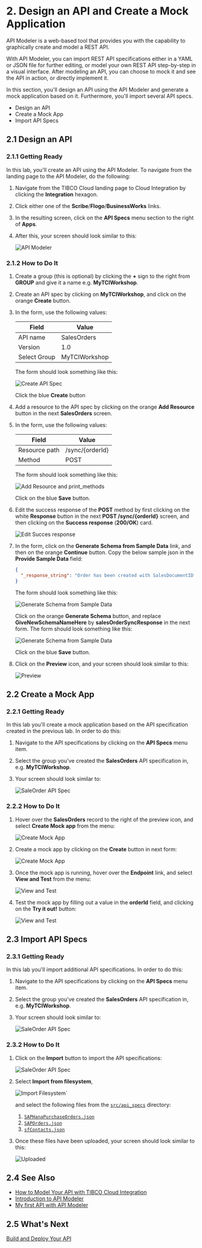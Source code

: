 # 2. Design an API and Create a Mock Application #

API Modeler is a web-based tool that provides you with the capability to graphically create and model a REST API.

With API Modeler, you can import REST API specifications either in a YAML or JSON file for further editing, or model your own REST API step-by-step in a visual interface. After modeling an API, you can choose to mock it and see the API in action, or directly implement it.

In this section, you'll design an API using the API Modeler and generate a mock application based on it.
Furthermore, you'll import several API specs.

* Design an API
* Create a Mock App
* Import API Specs

## 2.1 Design an API ##

### 2.1.1 Getting Ready ###

In this lab, you'll create an API using the API Modeler. To navigate from the landing page to the API Modeler, do the following:

1. Navigate from the TIBCO Cloud landing page to Cloud Integration by clicking the **Integration** hexagon.
2. Click either one of the **Scribe**/**Flogo**/**BusinessWorks** links.
3. In the resulting screen, click on the **API Specs** menu section to the right of **Apps**.
4. After this, your screen should look similar to this:

    ![API Modeler](images/api_modeler_000.jpg)

### 2.1.2 How to Do It ###

1. Create a group (this is optional) by clicking the **+** sign to the right from **GROUP** and give it a name e.g. **MyTCIWorkshop**.
2. Create an API spec by clicking on **MyTCIWorkshop**, and click on the orange **Create** button.
3. In the form, use the following values:

    | Field        | Value         |
    | ------------ | ------------- |
    | API name     | SalesOrders   |
    | Version      | 1.0           |
    | Select Group | MyTCIWorkshop |

    The form should look something like this:

    ![Create API Spec](images/create_api_spec.jpg)

    Click the blue **Create** button

4. Add a resource to the API spec by clicking on the orange **Add Resource** button in the next **SalesOrders** screen.
5. In the form, use the following values:

    | Field         | Value           |
    | ------------- | --------------- |
    | Resource path | /sync/{orderId} |
    | Method        | POST            |

    The form should look something like this:

    ![Add Resource and print_methods](images/add_resource_and_methods.jpg)

    Click on the blue **Save** button.
6. Edit the success response of the **POST** method by first clicking on the white **Response** button in the next **POST /sync/{orderId}** screen, and then clicking on the **Success response** (**200/OK**) card.

    ![Edit Succes response](images/edit_response_succes.jpg)

7. In the form, click on the **Generate Schema from Sample Data** link, and then on the orange **Continue** button. Copy the below sample json in the **Provide Sample Data** field:

    ```json
    {
      "_response_string": "Order has been created with SalesDocumentID 00000013572"
    }
    ```

    The form should look something like this:

    ![Generate Schema from Sample Data](images/edit_response.jpg)

    Click on the orange **Generate Schema** button, and replace **GiveNewSchemaNameHere** by **salesOrderSyncResponse** in the next form. The form should look something like this:

    ![Generate Schema from Sample Data](images/edit_response_001.jpg)

    Click on the blue **Save** button.
8. Click on the **Preview** icon, and your screen should look similar to this:

    ![Preview](images/api_preview.jpg)

## 2.2 Create a Mock App ##

### 2.2.1 Getting Ready ###

In this lab you'll create a mock application based on the API specification created in the previous lab. In order to do this:

1. Navigate to the API specifications by clicking on the **API Specs** menu item.
2. Select the group you've created the **SalesOrders** API specification in, e.g. **MyTCIWorkshop**.
3. Your screen should look similar to:

    ![SaleOrder API Spec](images/sales_order_api_spec.jpg)

### 2.2.2 How to Do It ###

1. Hover over the **SalesOrders** record to the right of the preview icon, and select **Create Mock app** from the menu:

    ![Create Mock App](images/create_mock_app.jpg)
2. Create a mock app by clicking on the **Create** button in next form:

    ![Create Mock App](images/create_mock_app_001.jpg)
3. Once the mock app is running, hover over the **Endpoint** link, and select **View and Test** from the menu:

    ![View and Test](images/view_test.jpg)
4. Test the mock app by filling out a value in the **orderId** field, and clicking on the **Try it out!** button:

    ![View and Test](images/view_test_001.jpg)

## 2.3 Import API Specs ##

### 2.3.1 Getting Ready ###

In this lab you'll import additional API specifications. In order to do this:

1. Navigate to the API specifications by clicking on the **API Specs** menu item.
2. Select the group you've created the **SalesOrders** API specification in, e.g. **MyTCIWorkshop**.
3. Your screen should look similar to:

    ![SaleOrder API Spec](images/sales_order_api_spec.jpg)

### 2.3.2 How to Do It ###

1. Click on the **Import** button to import the API specifications:

    ![SaleOrder API Spec](images/sales_order_api_spec_import.jpg)
2. Select **Import from filesystem**,

    ![Import Filesystem`](images/import_filesystem.jpg)

    and select the following files from the [`src/api_specs`](../src/api_specs) directory:

    1. [`SAPHanaPurchaseOrders.json`](../src/api_specs/SAPHanaPurchaseOrders.json)
    2. [`SAPOrders.json`](../src/api_specs/SAPOrders.json)
    3. [`sfContacts.json`](../src/api_specs/sfContacts.json)
3. Once these files have been uploaded, your screen should look similar to this:

    ![Uploaded](images/uploaded.jpg)

## 2.4 See Also ##

* [How to Model Your API with TIBCO Cloud Integration](https://www.tibco.com/resources/tutorial-video/how-model-your-api-tibco-cloud-integration)
* [Introduction to API Modeler](https://integration.cloud.tibco.com/docs/apimodeler/introduction.html)
* [My first API with API Modeler](https://community.tibco.com/wiki/my-first-api-api-modeler)

## 2.5 What's Next ##

[Build and Deploy Your API](002.md)
